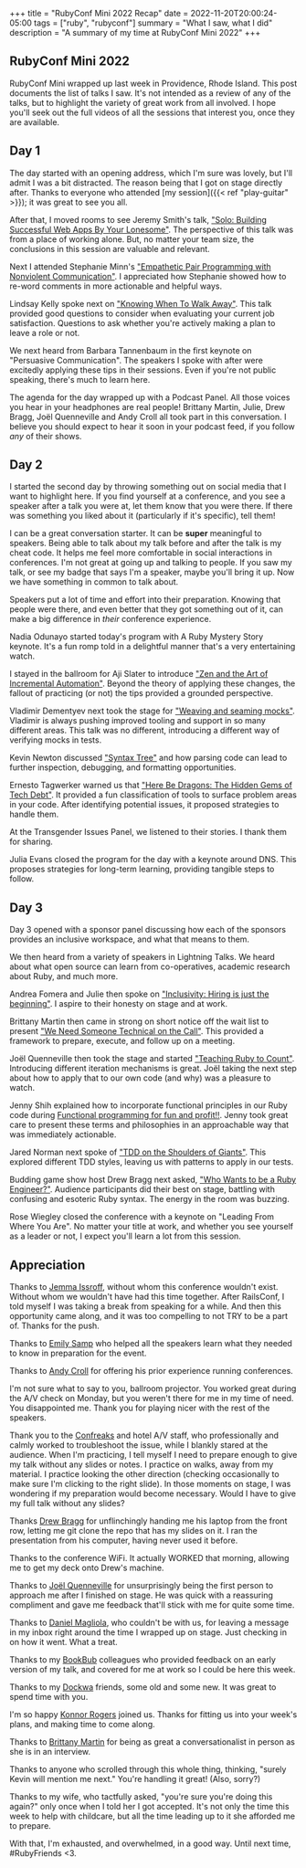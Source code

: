 +++
title = "RubyConf Mini 2022 Recap"
date = 2022-11-20T20:00:24-05:00
tags = ["ruby", "rubyconf"]
summary = "What I saw, what I did"
description = "A summary of my time at RubyConf Mini 2022"
+++

## RubyConf Mini 2022

RubyConf Mini wrapped up last week in Providence, Rhode Island. This post documents the list of talks I saw. It's not intended as a review of any of the talks, but to highlight the variety of great work from all involved. I hope you'll seek out the full videos of all the sessions that interest you, once they are available.

## Day 1

The day started with an opening address, which I'm sure was lovely, but I'll admit I was a bit distracted. The reason being that I got on stage directly after. Thanks to everyone who attended [my session]({{< ref "play-guitar" >}}); it was great to see you all.

After that, I moved rooms to see Jeremy Smith's talk, ["Solo: Building Successful Web Apps By Your Lonesome"](https://www.rubyconfmini.com/program#Solo:-Building-Successful-Web-Apps-By-Your-Lonesome).  The perspective of this talk was from a place of working alone. But, no matter your team size, the conclusions in this session are valuable and relevant.

Next I attended Stephanie Minn's ["Empathetic Pair Programming with Nonviolent
Communication"](https://www.rubyconfmini.com/program#Empathetic-Pair-Programming-with-Nonviolent-Communication). I appreciated how Stephanie showed how to re-word comments in more actionable and helpful ways.

Lindsay Kelly spoke next on ["Knowing When To Walk Away"](https://www.rubyconfmini.com/program#Knowing-When-To-Walk-Away).  This talk provided good questions to consider when evaluating your current job satisfaction. Questions to ask whether you're actively making a plan to leave a role or not.

We next heard from Barbara Tannenbaum in the first keynote on "Persuasive Communication". The speakers I spoke with after were excitedly applying these tips in their sessions. Even if you're not public speaking, there's much to learn here.

The agenda for the day wrapped up with a Podcast Panel. All those voices you hear in your headphones are real people! Brittany Martin, Julie, Drew Bragg, Joël Quenneville and Andy Croll all took part in this conversation. I believe you should expect to hear it soon in your podcast feed, if you follow *any* of their shows.

## Day 2

I started the second day by throwing something out on social media that I want to highlight here. If you find yourself at a conference, and you see a speaker after a talk you were at, let them know that you were there. If there was something you liked about it (particularly if it's specific), tell them!

I can be a great conversation starter. It can be __super__ meaningful to speakers. Being able to talk about my talk before and after the talk is my cheat code. It helps me feel more comfortable in social interactions in conferences. I'm not great at going up and talking to people. If you saw my talk, or see my badge that says I'm a speaker, maybe you'll bring it up. Now we have something in common to talk about.

Speakers put a lot of time and effort into their preparation. Knowing that people were there, and even better that they got something out of it, can make a big difference in *their* conference experience.

Nadia Odunayo started today's program with A Ruby Mystery Story keynote. It's a fun romp told in a delightful manner that's a very entertaining watch.

I stayed in the ballroom for Aji Slater to introduce ["Zen and the Art of Incremental Automation"](https://www.rubyconfmini.com/program#Zen-and-the-Art-of-Incremental-Automation). Beyond the theory of applying these changes, the fallout of practicing (or not) the tips provided a grounded perspective.

Vladimir Dementyev next took the stage for ["Weaving and seaming mocks"](https://www.rubyconfmini.com/program#Weaving-and-seaming-mocks). Vladimir is always pushing improved tooling and support in so many different areas. This talk was no different, introducing a different way of verifying mocks in tests.

Kevin Newton discussed ["Syntax Tree"](https://www.rubyconfmini.com/program#Syntax-Tree) and how parsing code can lead to further inspection, debugging, and formatting opportunities.

Ernesto Tagwerker warned us that ["Here Be Dragons: The Hidden Gems of Tech Debt"](https://www.rubyconfmini.com/program#Here-Be-Dragons:-The-Hidden-Gems-of-Tech-Debt). It provided a fun classification of tools to surface problem areas in your code. After identifying potential issues, it proposed strategies to handle them.

At the Transgender Issues Panel, we listened to their stories. I thank them for sharing.

Julia Evans closed the program for the day with a keynote around DNS. This proposes strategies for long-term learning, providing tangible steps to follow.

## Day 3

Day 3 opened with a sponsor panel discussing how each of the sponsors provides an inclusive workspace, and what that means to them.

We then heard from a variety of speakers in Lightning Talks. We heard about what open source can learn from co-operatives, academic research about Ruby, and much more.

Andrea Fomera and Julie then spoke on ["Inclusivity: Hiring is just the beginning"](https://www.rubyconfmini.com/program#Inclusivity:-Hiring-is-just-the-beginning). I aspire to their honesty on stage and at work.

Brittany Martin then came in strong on short notice off the wait list to present
["We Need Someone Technical on the Call"](https://www.rubyconfmini.com/program#We-Need-Someone-Technical-on-the-Call). This provided a framework to prepare, execute, and follow up on a meeting.

Joël Quenneville then took the stage and started ["Teaching Ruby to Count"](https://www.rubyconfmini.com/program#Teaching-Ruby-to-Count). Introducing different iteration mechanisms is great. Joël taking the next step about how to apply that to our own code (and why) was a pleasure to watch.

Jenny Shih explained how to incorporate functional principles in our Ruby code during [Functional programming for fun and profit!!](https://www.rubyconfmini.com/program#Functional-programming-for-fun-and-profit!!). Jenny took great care to present these terms and philosophies in an approachable way that was immediately actionable.

Jared Norman next spoke of ["TDD on the Shoulders of Giants"](https://www.rubyconfmini.com/program#TDD-on-the-Shoulders-of-Giants). This explored different TDD styles, leaving us with patterns to apply in our tests.

Budding game show host Drew Bragg next asked, ["Who Wants to be a Ruby Engineer?"](https://www.rubyconfmini.com/program#Who-Wants-to-be-a-Ruby-Engineer?). Audience participants did their best on stage, battling with confusing and esoteric Ruby syntax. The energy in the room was buzzing.

Rose Wiegley closed the conference with a keynote on "Leading From Where You Are". No matter your title at work, and whether you see yourself as a leader or not, I expect you'll learn a lot from this session.

## Appreciation

Thanks to [Jemma Issroff](https://jemma.dev/), without whom this conference wouldn't exist. Without whom we wouldn't have had this time together. After RailsConf, I told myself I was taking a break from speaking for a while. And then this opportunity came along, and it was too compelling to not TRY to be a part of. Thanks for the push.

Thanks to [Emily Samp](https://www.emilysamp.dev/) who helped all the speakers learn what they needed to know in preparation for the event.

Thanks to [Andy Croll](https://andycroll.com/) for offering his prior experience running conferences.

I'm not sure what to say to you, ballroom projector. You worked great during the A/V check on Monday, but you weren't there for me in my time of need. You disappointed me. Thank you for playing nicer with the rest of the speakers.

Thank you to the [Confreaks](https://www.confreaks.com/) and hotel A/V staff, who professionally and calmly worked to troubleshoot the issue, while I blankly stared at the audience. When I'm practicing, I tell myself I need to prepare enough to give my talk without any slides or notes. I practice on walks, away from my material. I practice looking the other direction (checking occasionally to make sure I'm clicking to the right slide). In those moments on stage, I was wondering if my preparation would become necessary. Would I have to give my full talk without any slides?

Thanks [Drew Bragg](https://www.drbragg.dev/) for unflinchingly handing me his laptop from the front row, letting me git clone the repo that has my slides on it. I ran the presentation from his computer, having never used it before.

Thanks to the conference WiFi. It actually WORKED that morning, allowing me to get my deck onto Drew's machine.

Thanks to [Joël Quenneville](https://twitter.com/joelquen) for unsurprisingly being the first person to approach me after I finished on stage. He was quick with a reassuring compliment and gave me feedback that'll stick with me for quite some time.

Thanks to [Daniel Magliola](https://danielmagliola.com/), who couldn't be with us, for leaving a message in my inbox right around the time I wrapped up on stage. Just checking in on how it went. What a treat.

Thanks to my [BookBub](https://bookbub.com/) colleagues who provided feedback on an early version of my talk, and covered for me at work so I could be here this week.

Thanks to my [Dockwa](https://dockwa.com/) friends, some old and some new. It was great to spend time with you.

I'm so happy [Konnor Rogers](https://konnor.netlify.app/) joined us. Thanks for fitting us into your week's plans, and making time to come along.

Thanks to [Brittany Martin](https://brittanymartin.dev/) for being as great a conversationalist in person as she is in an interview.

Thanks to anyone who scrolled through this whole thing, thinking, "surely Kevin will mention me next." You're handling it great! (Also, sorry?)

Thanks to my wife, who tactfully asked, "you're sure you're doing this again?" only once when I told her I got accepted. It's not only the time this week to help with childcare, but all the time leading up to it she afforded me to prepare.

With that, I'm exhausted, and overwhelmed, in a good way. Until next time, #RubyFriends <3.
